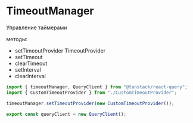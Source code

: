 # TimeoutManager

Управление таймерами

методы:

- setTimeoutProvider
  TimeoutProvider
- setTimeout
- clearTimeout
- setInterval
- clearInterval

```ts
import { timeoutManager, QueryClient } from "@tanstack/react-query";
import { CustomTimeoutProvider } from "./CustomTimeoutProvider";

timeoutManager.setTimeoutProvider(new CustomTimeoutProvider());

export const queryClient = new QueryClient();
```
